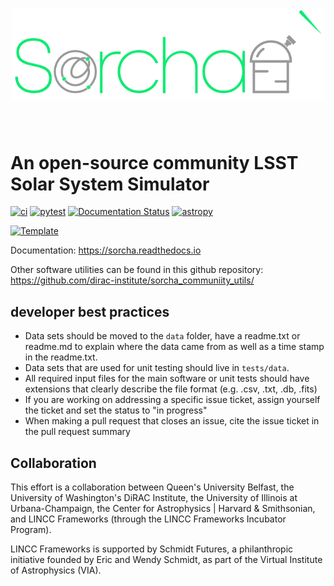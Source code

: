 <h1 align="center">
<img src="https://raw.githubusercontent.com/dirac-institute/sorcha/main/docs/images/sorcha_logo.png" width="500">
</h1><br>

# An open-source community LSST Solar System Simulator

[![ci](https://github.com/dirac-institute/sorcha/actions/workflows/smoke-test.yml/badge.svg)](https://github.com/dirac-institute/sorcha/actions/workflows/smoke-test.yml)
[![pytest](https://github.com/dirac-institute/sorcha/actions/workflows/testing-and-coverage.yml/badge.svg)](https://github.com/dirac-institute/sorcha/actions/workflows/testing-and-coverage.yml)
[![Documentation Status](https://readthedocs.org/projects/sorcha/badge/?version=latest)](https://sorcha.readthedocs.io/en/latest/?badge=latest)
[![astropy](http://img.shields.io/badge/powered%20by-AstroPy-orange.svg?style=flat)](http://www.astropy.org/) 

[![Template](https://img.shields.io/badge/Template-LINCC%20Frameworks%20Python%20Project%20Template-brightgreen)](https://lincc-ppt.readthedocs.io/en/latest/)

Documentation: https://sorcha.readthedocs.io

Other software utilities can be found in this github repository: https://github.com/dirac-institute/sorcha_communiity_utils/

## developer best practices
* Data sets should be moved to the `data` folder, have a readme.txt or readme.md to explain where the data came from as well as a time stamp in the readme.txt.
* Data sets that are used for unit testing should live in `tests/data`.  
* All required input files for the main software or unit tests should have extensions that clearly describe the file format (e.g. .csv, .txt, .db, .fits)
* If you are working on addressing a specific issue ticket, assign yourself the ticket and set the status to "in progress"
* When making a pull request that closes an issue, cite the issue ticket in the pull request summary

## Collaboration
This effort is a collaboration between Queen's University Belfast, the University of Washington's DiRAC Institute, 
the University of Illinois at Urbana-Champaign, the Center for Astrophysics | Harvard & Smithsonian, and LINCC Frameworks (through the LINCC Frameworks Incubator Program).

LINCC Frameworks is supported by Schmidt Futures, a philanthropic initiative founded by Eric and Wendy Schmidt, as part of the Virtual Institute of Astrophysics (VIA).
